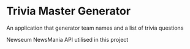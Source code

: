 # Trivia Master Generator 

An application that generator team names and a list of trivia questions

Newseum NewsMania API utilised in this project 



